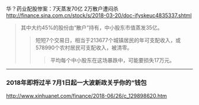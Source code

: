 华？药业配股惨案：7天蒸发70亿 2万散户遭闷杀
http://finance.sina.com.cn/stock/s/2018-03-20/doc-ifyskeuc4835337.shtml
>其中大约45%的股份由“散户”持有，中小股东市值蒸发35亿。
>>短短7个交易日，相当于213677个城镇居民的年可支配收入，或578990个农村居民可支配收入，被清零。
>>>平均每个中小股东在这场暴跌中，可能要损失17万元。
---
### 2018年即将过半 7月1日起一大波新政关乎你的“钱包
http://www.xinhuanet.com/finance/2018-06/26/c_129898620.htm